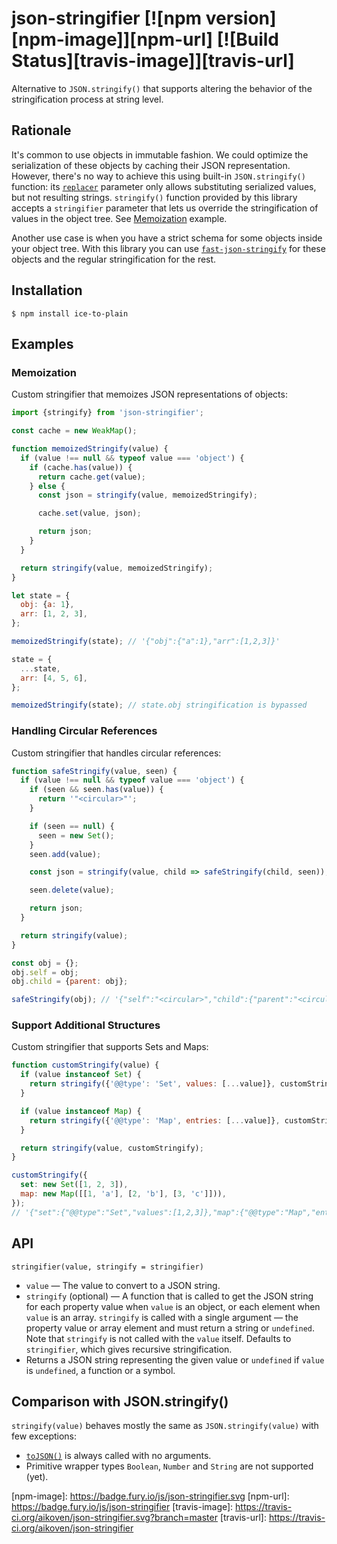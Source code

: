 # json-stringifier [![npm version][npm-image]][npm-url] [![Build Status][travis-image]][travis-url]

Alternative to `JSON.stringify()` that supports altering the behavior of the
stringification process at string level.

## Rationale

It's common to use objects in immutable fashion. We could optimize the
serialization of these objects by caching their JSON representation. However,
there's no way to achieve this using built-in `JSON.stringify()` function: its
[`replacer`](https://developer.mozilla.org/en-US/docs/Web/JavaScript/Reference/Global_Objects/JSON/stringify#The_replacer_parameter)
parameter only allows substituting serialized values, but not resulting strings.
`stringify()` function provided by this library accepts a `stringifier`
parameter that lets us override the stringification of values in the object
tree. See [Memoization](#Memoization) example.

Another use case is when you have a strict schema for some objects inside your
object tree. With this library you can use
[`fast-json-stringify`](https://github.com/fastify/fast-json-stringify) for
these objects and the regular stringification for the rest.

## Installation

    $ npm install ice-to-plain

## Examples

### Memoization

Custom stringifier that memoizes JSON representations of objects:

```js
import {stringify} from 'json-stringifier';

const cache = new WeakMap();

function memoizedStringify(value) {
  if (value !== null && typeof value === 'object') {
    if (cache.has(value)) {
      return cache.get(value);
    } else {
      const json = stringify(value, memoizedStringify);

      cache.set(value, json);

      return json;
    }
  }

  return stringify(value, memoizedStringify);
}

let state = {
  obj: {a: 1},
  arr: [1, 2, 3],
};

memoizedStringify(state); // '{"obj":{"a":1},"arr":[1,2,3]}'

state = {
  ...state,
  arr: [4, 5, 6],
};

memoizedStringify(state); // state.obj stringification is bypassed
```

### Handling Circular References

Custom stringifier that handles circular references:

```js
function safeStringify(value, seen) {
  if (value !== null && typeof value === 'object') {
    if (seen && seen.has(value)) {
      return '"<circular>"';
    }

    if (seen == null) {
      seen = new Set();
    }
    seen.add(value);

    const json = stringify(value, child => safeStringify(child, seen));

    seen.delete(value);

    return json;
  }

  return stringify(value);
}

const obj = {};
obj.self = obj;
obj.child = {parent: obj};

safeStringify(obj); // '{"self":"<circular>","child":{"parent":"<circular>"}}'
```

### Support Additional Structures

Custom stringifier that supports Sets and Maps:

```js
function customStringify(value) {
  if (value instanceof Set) {
    return stringify({'@@type': 'Set', values: [...value]}, customStringify);
  }

  if (value instanceof Map) {
    return stringify({'@@type': 'Map', entries: [...value]}, customStringify);
  }

  return stringify(value, customStringify);
}

customStringify({
  set: new Set([1, 2, 3]),
  map: new Map([[1, 'a'], [2, 'b'], [3, 'c']])),
});
// '{"set":{"@@type":"Set","values":[1,2,3]},"map":{"@@type":"Map","entries":[[1,"a"],[2,"b"],[3,"c"]]}}'
```

## API

`stringifier(value, stringify = stringifier)`

- `value` — The value to convert to a JSON string.
- `stringify` (optional) — A function that is called to get the JSON string for
  each property value when `value` is an object, or each element when `value` is
  an array. `stringify` is called with a single argument — the property value or
  array element and must return a string or `undefined`. Note that `stringify`
  is not called with the `value` itself. Defaults to `stringifier`, which gives
  recursive stringification.
- Returns a JSON string representing the given value or `undefined` if `value`
  is `undefined`, a function or a symbol.

## Comparison with JSON.stringify()

`stringify(value)` behaves mostly the same as `JSON.stringify(value)` with few
exceptions:

- [`toJSON()`](<https://developer.mozilla.org/en-US/docs/Web/JavaScript/Reference/Global_Objects/JSON/stringify#toJSON()_behavior>)
  is always called with no arguments.
- Primitive wrapper types `Boolean`, `Number` and `String` are not supported
  (yet).

[npm-image]: https://badge.fury.io/js/json-stringifier.svg [npm-url]:
https://badge.fury.io/js/json-stringifier [travis-image]:
https://travis-ci.org/aikoven/json-stringifier.svg?branch=master [travis-url]:
https://travis-ci.org/aikoven/json-stringifier
